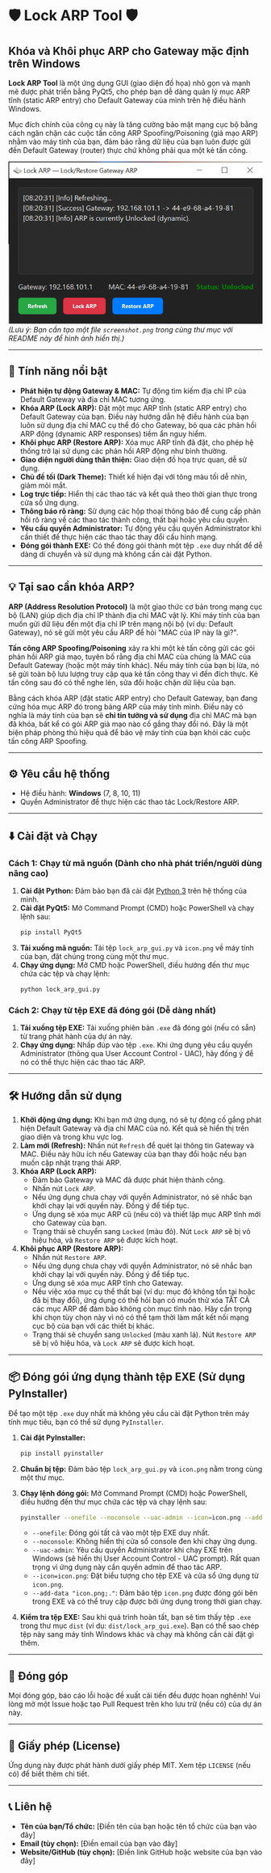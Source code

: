 # 🛡️ Lock ARP Tool 🛡️

## Khóa và Khôi phục ARP cho Gateway mặc định trên Windows

**Lock ARP Tool** là một ứng dụng GUI (giao diện đồ họa) nhỏ gọn và mạnh mẽ được phát triển bằng PyQt5, cho phép bạn dễ dàng quản lý mục ARP tĩnh (static ARP entry) cho Default Gateway của mình trên hệ điều hành Windows.

Mục đích chính của công cụ này là tăng cường bảo mật mạng cục bộ bằng cách ngăn chặn các cuộc tấn công ARP Spoofing/Poisoning (giả mạo ARP) nhằm vào máy tính của bạn, đảm bảo rằng dữ liệu của bạn luôn được gửi đến Default Gateway (router) thực chứ không phải qua một kẻ tấn công.

![Lock ARP Tool Screenshot (example)](./screenshot.png)
*(Lưu ý: Bạn cần tạo một file `screenshot.png` trong cùng thư mục với README này để hình ảnh hiển thị.)*

---

## 🚀 Tính năng nổi bật

*   **Phát hiện tự động Gateway & MAC:** Tự động tìm kiếm địa chỉ IP của Default Gateway và địa chỉ MAC tương ứng.
*   **Khóa ARP (Lock ARP):** Đặt một mục ARP tĩnh (static ARP entry) cho Default Gateway của bạn. Điều này hướng dẫn hệ điều hành của bạn luôn sử dụng địa chỉ MAC cụ thể đó cho Gateway, bỏ qua các phản hồi ARP động (dynamic ARP responses) tiềm ẩn nguy hiểm.
*   **Khôi phục ARP (Restore ARP):** Xóa mục ARP tĩnh đã đặt, cho phép hệ thống trở lại sử dụng các phản hồi ARP động như bình thường.
*   **Giao diện người dùng thân thiện:** Giao diện đồ họa trực quan, dễ sử dụng.
*   **Chủ đề tối (Dark Theme):** Thiết kế hiện đại với tông màu tối dễ nhìn, giảm mỏi mắt.
*   **Log trực tiếp:** Hiển thị các thao tác và kết quả theo thời gian thực trong cửa sổ ứng dụng.
*   **Thông báo rõ ràng:** Sử dụng các hộp thoại thông báo để cung cấp phản hồi rõ ràng về các thao tác thành công, thất bại hoặc yêu cầu quyền.
*   **Yêu cầu quyền Administrator:** Tự động yêu cầu quyền Administrator khi cần thiết để thực hiện các thao tác thay đổi cấu hình mạng.
*   **Đóng gói thành EXE:** Có thể đóng gói thành một tệp `.exe` duy nhất để dễ dàng di chuyển và sử dụng mà không cần cài đặt Python.

---

## 💡 Tại sao cần khóa ARP?

**ARP (Address Resolution Protocol)** là một giao thức cơ bản trong mạng cục bộ (LAN) giúp dịch địa chỉ IP thành địa chỉ MAC vật lý. Khi máy tính của bạn muốn gửi dữ liệu đến một địa chỉ IP trên mạng nội bộ (ví dụ: Default Gateway), nó sẽ gửi một yêu cầu ARP để hỏi "MAC của IP này là gì?".

**Tấn công ARP Spoofing/Poisoning** xảy ra khi một kẻ tấn công gửi các gói phản hồi ARP giả mạo, tuyên bố rằng địa chỉ MAC của chúng là MAC của Default Gateway (hoặc một máy tính khác). Nếu máy tính của bạn bị lừa, nó sẽ gửi toàn bộ lưu lượng truy cập qua kẻ tấn công thay vì đến đích thực. Kẻ tấn công sau đó có thể nghe lén, sửa đổi hoặc chặn dữ liệu của bạn.

Bằng cách khóa ARP (đặt static ARP entry) cho Default Gateway, bạn đang cứng hóa mục ARP đó trong bảng ARP của máy tính mình. Điều này có nghĩa là máy tính của bạn sẽ **chỉ tin tưởng và sử dụng** địa chỉ MAC mà bạn đã khóa, bất kể có gói ARP giả mạo nào cố gắng thay đổi nó. Đây là một biện pháp phòng thủ hiệu quả để bảo vệ máy tính của bạn khỏi các cuộc tấn công ARP Spoofing.

---

## ⚙️ Yêu cầu hệ thống

*   Hệ điều hành: **Windows** (7, 8, 10, 11)
*   Quyền Administrator để thực hiện các thao tác Lock/Restore ARP.

---

## ⬇️ Cài đặt và Chạy

### Cách 1: Chạy từ mã nguồn (Dành cho nhà phát triển/người dùng nâng cao)

1.  **Cài đặt Python:** Đảm bảo bạn đã cài đặt [Python 3](https://www.python.org/downloads/) trên hệ thống của mình.
2.  **Cài đặt PyQt5:** Mở Command Prompt (CMD) hoặc PowerShell và chạy lệnh sau:
    ```bash
    pip install PyQt5
    ```
3.  **Tải xuống mã nguồn:** Tải tệp `lock_arp_gui.py` và `icon.png` về máy tính của bạn, đặt chúng trong cùng một thư mục.
4.  **Chạy ứng dụng:** Mở CMD hoặc PowerShell, điều hướng đến thư mục chứa các tệp và chạy lệnh:
    ```bash
    python lock_arp_gui.py
    ```

### Cách 2: Chạy từ tệp EXE đã đóng gói (Dễ dàng nhất)

1.  **Tải xuống tệp EXE:** Tải xuống phiên bản `.exe` đã đóng gói (nếu có sẵn) từ trang phát hành của dự án này.
2.  **Chạy ứng dụng:** Nhấp đúp vào tệp `.exe`. Khi ứng dụng yêu cầu quyền Administrator (thông qua User Account Control - UAC), hãy đồng ý để nó có thể thực hiện các thao tác ARP.

---

## 🛠️ Hướng dẫn sử dụng

1.  **Khởi động ứng dụng:** Khi bạn mở ứng dụng, nó sẽ tự động cố gắng phát hiện Default Gateway và địa chỉ MAC của nó. Kết quả sẽ hiển thị trên giao diện và trong khu vực log.
2.  **Làm mới (Refresh):** Nhấn nút `Refresh` để quét lại thông tin Gateway và MAC. Điều này hữu ích nếu Gateway của bạn thay đổi hoặc nếu bạn muốn cập nhật trạng thái ARP.
3.  **Khóa ARP (Lock ARP):**
    *   Đảm bảo Gateway và MAC đã được phát hiện thành công.
    *   Nhấn nút `Lock ARP`.
    *   Nếu ứng dụng chưa chạy với quyền Administrator, nó sẽ nhắc bạn khởi chạy lại với quyền này. Đồng ý để tiếp tục.
    *   Ứng dụng sẽ xóa mục ARP cũ (nếu có) và thiết lập mục ARP tĩnh mới cho Gateway của bạn.
    *   Trạng thái sẽ chuyển sang `Locked` (màu đỏ). Nút `Lock ARP` sẽ bị vô hiệu hóa, và `Restore ARP` sẽ được kích hoạt.
4.  **Khôi phục ARP (Restore ARP):**
    *   Nhấn nút `Restore ARP`.
    *   Nếu ứng dụng chưa chạy với quyền Administrator, nó sẽ nhắc bạn khởi chạy lại với quyền này. Đồng ý để tiếp tục.
    *   Ứng dụng sẽ xóa mục ARP tĩnh cho Gateway.
    *   Nếu việc xóa mục cụ thể thất bại (ví dụ: mục đó không tồn tại hoặc đã bị thay đổi), ứng dụng có thể hỏi bạn có muốn thử xóa TẤT CẢ các mục ARP để đảm bảo không còn mục tĩnh nào. Hãy cẩn trọng khi chọn tùy chọn này vì nó có thể tạm thời làm mất kết nối mạng cục bộ của bạn với các thiết bị khác.
    *   Trạng thái sẽ chuyển sang `Unlocked` (màu xanh lá). Nút `Restore ARP` sẽ bị vô hiệu hóa, và `Lock ARP` sẽ được kích hoạt.

---

## 📦 Đóng gói ứng dụng thành tệp EXE (Sử dụng PyInstaller)

Để tạo một tệp `.exe` duy nhất mà không yêu cầu cài đặt Python trên máy tính mục tiêu, bạn có thể sử dụng `PyInstaller`.

1.  **Cài đặt PyInstaller:**
    ```bash
    pip install pyinstaller
    ```
2.  **Chuẩn bị tệp:** Đảm bảo tệp `lock_arp_gui.py` và `icon.png` nằm trong cùng một thư mục.
3.  **Chạy lệnh đóng gói:** Mở Command Prompt (CMD) hoặc PowerShell, điều hướng đến thư mục chứa các tệp và chạy lệnh sau:
    ```bash
    pyinstaller --onefile --noconsole --uac-admin --icon=icon.png --add-data "icon.png;." lock_arp_gui.py
    ```
    *   `--onefile`: Đóng gói tất cả vào một tệp EXE duy nhất.
    *   `--noconsole`: Không hiển thị cửa sổ console đen khi chạy ứng dụng.
    *   `--uac-admin`: Yêu cầu quyền Administrator khi chạy EXE trên Windows (sẽ hiển thị User Account Control - UAC prompt). Rất quan trọng vì ứng dụng này cần quyền admin để thao tác ARP.
    *   `--icon=icon.png`: Đặt biểu tượng cho tệp EXE và cửa sổ ứng dụng từ `icon.png`.
    *   `--add-data "icon.png;."`: Đảm bảo tệp `icon.png` được đóng gói bên trong EXE và có thể truy cập được bởi ứng dụng trong thời gian chạy.

4.  **Kiểm tra tệp EXE:** Sau khi quá trình hoàn tất, bạn sẽ tìm thấy tệp `.exe` trong thư mục `dist` (ví dụ: `dist/lock_arp_gui.exe`). Bạn có thể sao chép tệp này sang máy tính Windows khác và chạy mà không cần cài đặt gì thêm.

---

## 🤝 Đóng góp

Mọi đóng góp, báo cáo lỗi hoặc đề xuất cải tiến đều được hoan nghênh! Vui lòng mở một Issue hoặc tạo Pull Request trên kho lưu trữ (nếu có) của dự án này.

---

## 📄 Giấy phép (License)

Ứng dụng này được phát hành dưới giấy phép MIT. Xem tệp `LICENSE` (nếu có) để biết thêm chi tiết.

---

## 📞 Liên hệ

*   **Tên của bạn/Tổ chức:** [Điền tên của bạn hoặc tên tổ chức của bạn vào đây]
*   **Email (tùy chọn):** [Điền email của bạn vào đây]
*   **Website/GitHub (tùy chọn):** [Điền link GitHub hoặc website của bạn vào đây]